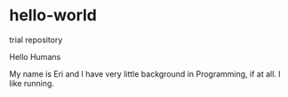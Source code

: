 # hello-world
trial repository

Hello Humans

My name is Eri and I have very little background in Programming, if at all.
I like running.
